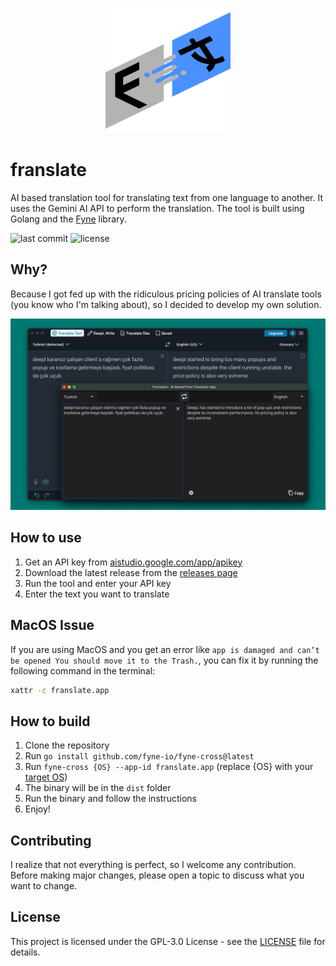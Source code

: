 <p align="center" width="100%">
    <img width=200 src="https://github.com/sercanarga/franslate/blob/main/Icon.png?raw=true"> 
</p>

# franslate
AI based translation tool for translating text from one language to another. It uses the Gemini AI API to perform the translation. The tool is built using Golang and the [Fyne](https://github.com/fyne-io/fyne) library.

![last commit](https://badgen.net/github/last-commit/sercanarga/franslate) ![license](https://badgen.net/github/license/sercanarga/franslate)

## Why?
Because I got fed up with the ridiculous pricing policies of AI translate tools (you know who I'm talking about), so I decided to develop my own solution.

![Screenshot](https://github.com/sercanarga/franslate/blob/main/screenshot.png?raw=true)

## How to use
1. Get an API key from [aistudio.google.com/app/apikey](https://aistudio.google.com/app/apikey)
2. Download the latest release from the [releases page](https://github.com/sercanarga/franslate/releases)
3. Run the tool and enter your API key
4. Enter the text you want to translate

## MacOS Issue
If you are using MacOS and you get an error like `app is damaged and can’t be opened You should move it to the Trash.`, you can fix it by running the following command in the terminal:
```bash
xattr -c franslate.app
```

## How to build
1. Clone the repository
2. Run `go install github.com/fyne-io/fyne-cross@latest`
3. Run `fyne-cross {OS} --app-id franslate.app` (replace {OS} with your [target OS](https://github.com/fyne-io/fyne-cross?tab=readme-ov-file#usage))
4. The binary will be in the `dist` folder
5. Run the binary and follow the instructions
6. Enjoy!

## Contributing
I realize that not everything is perfect, so I welcome any contribution. Before making major changes, please open a topic to discuss what you want to change.

## License
This project is licensed under the GPL-3.0 License - see the [LICENSE](LICENSE) file for details.
